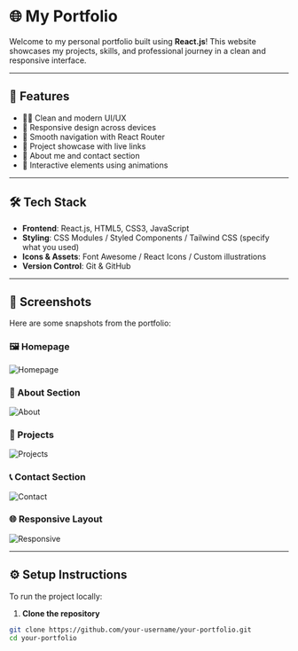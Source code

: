 # 🌐 My Portfolio

Welcome to my personal portfolio built using **React.js**! This website showcases my projects, skills, and professional journey in a clean and responsive interface.

---

## 🚀 Features

- 🧑‍💻 Clean and modern UI/UX
- 📱 Responsive design across devices
- 🧭 Smooth navigation with React Router
- 📂 Project showcase with live links
- 📝 About me and contact section
- 🎨 Interactive elements using animations

---

## 🛠️ Tech Stack

- **Frontend**: React.js, HTML5, CSS3, JavaScript
- **Styling**: CSS Modules / Styled Components / Tailwind CSS (specify what you used)
- **Icons & Assets**: Font Awesome / React Icons / Custom illustrations
- **Version Control**: Git & GitHub

---

## 📸 Screenshots

Here are some snapshots from the portfolio:

### 🖼️ Homepage  
![Homepage](https://github.com/user-attachments/assets/cb392512-e7c4-4316-ab4a-c4a0a80c7c3f)

### 🧑 About Section  
![About](https://github.com/user-attachments/assets/99b80a94-3c70-41d2-b5a8-fbc8ac8f6b87)

### 📁 Projects  
![Projects](https://github.com/user-attachments/assets/beaeb4fa-d0c7-4d55-9d01-11da1a2f18bb)

### 📞 Contact Section  
![Contact](https://github.com/user-attachments/assets/fa4eb1ad-454c-4196-a653-9b49715ba582)

### 🌐 Responsive Layout  
![Responsive](https://github.com/user-attachments/assets/d402e1d2-0e78-4fe8-86a8-a34d31aa3c6d)

---

## ⚙️ Setup Instructions

To run the project locally:

1. **Clone the repository**  
```bash
git clone https://github.com/your-username/your-portfolio.git
cd your-portfolio
